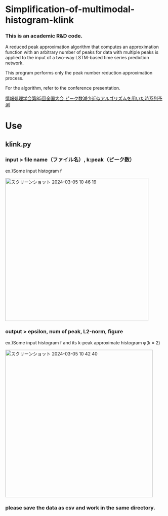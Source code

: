 # Simplification-of-multimodal-histogram-klink

### This is an academic R&D code.
A reduced peak approximation algorithm that computes an approximation function with an arbitrary number of peaks for data with multiple peaks is applied to the input of a two-way LSTM-based time series prediction network.

This program performs only the peak number reduction approximation process.

For the algorithm, refer to the conference presentation.

[情報処理学会第85回全国大会 ピーク数減少近似アルゴリズムを用いた時系列予測](https://www.ipsj.or.jp/event/taikai/85/ipsj_web2023/data/pdf/6U-08.html)

# Use
## klink.py
### input > file name（ファイル名）, k:peak（ピーク数）

ex.)Some input histogram f

<img width="452" alt="スクリーンショット 2024-03-05 10 46 19" src="https://github.com/mocochanman/Simplification-of-multimodal-histogram-klink/assets/76963769/4da9a4a8-e5df-4e88-a9a1-a2370e9972fb">


### output > epsilon, num of peak, L2-norm, figure
ex.)Some input histogram f and its k-peak approximate histogram φ(k = 2)

<img width="466" alt="スクリーンショット 2024-03-05 10 42 40" src="https://github.com/mocochanman/Simplification-of-multimodal-histogram-klink/assets/76963769/0c163039-77b7-428e-a0f5-0d2f3443cdc9">


### please save the data as csv and work in the same directory.
